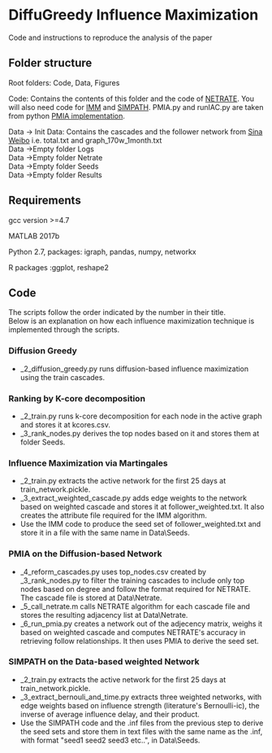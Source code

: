 #  DiffuGreedy Influence Maximization
Code and instructions to reproduce the analysis of the paper

## Folder structure
Root folders: Code, Data, Figures

Code: Contains the contents of this folder and the code of [NETRATE](people.tuebingen.mpg.de/manuelgr/netrate/#code). You will also need code for [IMM](https://sourceforge.net/projects/im-imm/) and [SIMPATH](https://www.cs.ubc.ca/~goyal/code-release.php). 
PMIA.py and runIAC.py are taken from python [PMIA implementation](https://github.com/nd7141/influence-maximization/tree/master/IC). 

Data -> Init Data: Contains the cascades and the follower network from [Sina Weibo](https://aminer.org/influencelocality) i.e. total.txt and graph_170w_1month.txt <br> 
Data ->Empty folder Logs <br>
Data ->Empty folder Netrate <br>
Data ->Empty folder Seeds <br>
Data ->Empty folder Results <br>

## Requirements
gcc version >=4.7

MATLAB 2017b

Python 2.7, packages:
igraph, pandas, numpy, networkx

R packages :ggplot, reshape2


## Code
The scripts follow the order indicated by the number in their title. <br>
Below is an explanation on how each influence maximization technique is implemented through the scripts. 


### Diffusion Greedy
- \_2\_diffusion\_greedy.py runs diffusion-based influence maximization using the train cascades.

### Ranking by K-core decomposition
- \_2\_train.py runs k-core decomposition for each node in the active graph and stores it at kcores.csv. 
- \_3\_rank\_nodes.py derives the top nodes based on it and stores them at folder Seeds. 

### Influence Maximization via Martingales
- \_2\_train.py extracts the active network for the first 25 days at train\_network.pickle.
- \_3\_extract\_weighted\_cascade.py adds edge weights to the network based on weighted cascade and stores it at follower\_weighted.txt. It also creates the attribute file required for the IMM algorithm.
- Use the IMM code to produce the seed set of follower\_weighted.txt  and store it in a file with the same name in Data\Seeds.

### PMIA on the Diffusion-based Network
- \_4\_reform\_cascades.py uses top\_nodes.csv created by \_3\_rank\_nodes.py to filter the training cascades to include only top nodes based on degree and follow the format required for NETRATE. The cascade file is stored at Data\Netrate.
- \_5\_call\_netrate.m calls NETRATE algorithm for each cascade file and stores the resulting adjacency list at Data\Netrate.
- \_6\_run\_pmia.py creates a network out of the adjecency matrix, weighs it based on weighted cascade and computes NETRATE's accuracy in retrieving follow relationships. It then uses PMIA to derive the seed set.

### SIMPATH on the Data-based weighted Network
- \_2\_train.py extracts the active network for the first 25 days at train\_network.pickle.
- \_3\_extract\_bernouli\_and\_time.py extracts three weighted networks, with edge weights based on influence strength (literature's Bernoulli-ic), the inverse of average influence delay, and their product. 
- Use the SIMPATH code and the .inf files from the previous step to derive the seed sets and store them in text files with the same name as the .inf, with format "seed1 seed2 seed3 etc..", in Data\Seeds.

